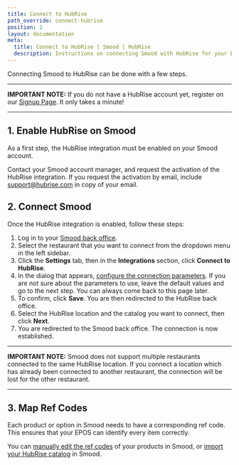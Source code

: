 ```yaml
---
title: Connect to HubRise
path_override: connect-hubrise
position: 2
layout: documentation
meta:
  title: Connect to HubRise | Smood | HubRise
  description: Instructions on connecting Smood with HubRise for your EPOS to work with other apps as a cohesive whole. Connect apps and synchronise your data.
---
```


Connecting Smood to HubRise can be done with a few steps.

---

**IMPORTANT NOTE:** If you do not have a HubRise account yet, register on our [Signup Page](https://manager.hubrise.com/signup). It only takes a minute!

---

## 1. Enable HubRise on Smood

As a first step, the HubRise integration must be enabled on your Smood account.

Contact your Smood account manager, and request the activation of the HubRise integration. If you request the activation by email, include support@hubrise.com in copy of your email.

## 2. Connect Smood

Once the HubRise integration is enabled, follow these steps:

1. Log in to your [Smood back office](https://manager.smood.ch/).
1. Select the restaurant that you want to connect from the dropdown menu in the left sidebar.
1. Click the **Settings** tab, then in the **Integrations** section, click **Connect to HubRise**.
1. In the dialog that appears, [configure the connection parameters](/apps/smood/configuration#configure-your-parameters). If you are not sure about the parameters to use, leave the default values and go to the next step. You can always come back to this page later.
1. To confirm, click **Save**. You are then redirected to the HubRise back office.
1. Select the HubRise location and the catalog you want to connect, then click **Next**.
1. You are redirected to the Smood back office. The connection is now established.

---

**IMPORTANT NOTE:** Smood does not support multiple restaurants connected to the same HubRise location. If you connect a location which has already been connected to another restaurant, the connection will be lost for the other restaurant.

---

## 3. Map Ref Codes

Each product or option in Smood needs to have a corresponding ref code. This ensures that your EPOS can identify every item correctly.

You can [manually edit the ref codes](/apps/smood/map-ref-codes) of your products in Smood, or [import your HubRise catalog](/apps/smood/pull-catalog) in Smood.
